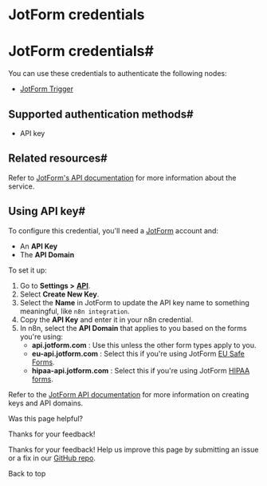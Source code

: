 # JotForm credentials

[ ](https://github.com/n8n-io/n8n-docs/edit/main/docs/integrations/builtin/credentials/jotform.md "Edit this page")

# JotForm credentials#

You can use these credentials to authenticate the following nodes:

  * [JotForm Trigger](../../trigger-nodes/n8n-nodes-base.jotformtrigger/)



## Supported authentication methods#

  * API key



## Related resources#

Refer to [JotForm's API documentation](https://api.jotform.com/docs/) for more information about the service.

## Using API key#

To configure this credential, you'll need a [JotForm](https://www.jotform.com/) account and:

  * An **API Key**
  * The **API Domain**



To set it up:

  1. Go to **Settings >** [**API**](https://www.jotform.com/myaccount/api).
  2. Select **Create New Key**.
  3. Select the **Name** in JotForm to update the API key name to something meaningful, like `n8n integration`.
  4. Copy the **API Key** and enter it in your n8n credential.
  5. In n8n, select the **API Domain** that applies to you based on the forms you're using:
     * **api.jotform.com** : Use this unless the other form types apply to you.
     * **eu-api.jotform.com** : Select this if you're using JotForm [EU Safe Forms](https://www.jotform.com/eu-safe-forms/).
     * **hipaa-api.jotform.com** : Select this if you're using JotForm [HIPAA forms](https://www.jotform.com/hipaa/).



Refer to the [JotForm API documentation](https://api.jotform.com/docs/) for more information on creating keys and API domains.

Was this page helpful? 

Thanks for your feedback! 

Thanks for your feedback! Help us improve this page by submitting an issue or a fix in our [GitHub repo](https://github.com/n8n-io/n8n-docs). 

Back to top 
